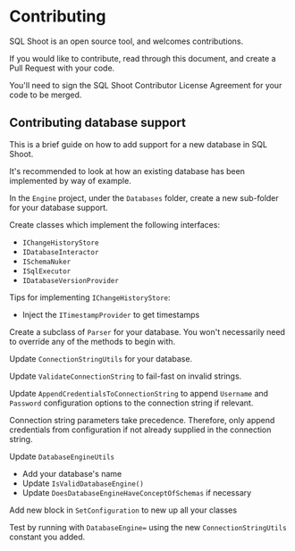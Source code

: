# Contributing

SQL Shoot is an open source tool, and welcomes contributions.

If you would like to contribute, read through this document, and create a Pull Request with your code.

You'll need to sign the SQL Shoot Contributor License Agreement for your code to be merged.

## Contributing database support

This is a brief guide on how to add support for a new database in SQL Shoot.

It's recommended to look at how an existing database has been implemented by way of example.

In the `Engine` project, under the `Databases` folder, create a new sub-folder for your database support.

Create classes which implement the following interfaces:
- `IChangeHistoryStore`
- `IDatabaseInteractor`
- `ISchemaNuker`
- `ISqlExecutor`
- `IDatabaseVersionProvider`

Tips for implementing `IChangeHistoryStore`:
- Inject the `ITimestampProvider` to get timestamps

Create a subclass of `Parser` for your database. You won't necessarily need to override any of the methods to begin with.

Update `ConnectionStringUtils` for your database.

Update `ValidateConnectionString` to fail-fast on invalid strings.

Update `AppendCredentialsToConnectionString` to append `Username` and `Password` configuration options to the connection string if relevant.

Connection string parameters take precedence. Therefore, only append credentials from configuration if not already supplied in the connection string.

Update `DatabaseEngineUtils`
  - Add your database's name
 - Update `IsValidDatabaseEngine()`
 - Update `DoesDatabaseEngineHaveConceptOfSchemas` if necessary

Add new block in `SetConfiguration` to new up all your classes

Test by running with `DatabaseEngine=` using the new `ConnectionStringUtils` constant you added.